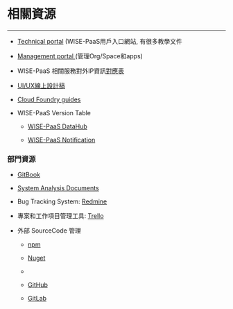 # 相關資源

---

* [Technical portal](https://portal-technical.wise-paas.com/) \(WISE-PaaS用戶入口網站, 有很多教學文件
* [Management portal ](https://portal-management.wise-paas.com/)\(管理Org/Space和apps\)
* WISE-PaaS 相關服務對外IP資訊[對應表](https://docs.google.com/spreadsheets/d/1Y6nFWQXrtBU4u1AMHC05FfD-57vG2sJAmnQ28-nHdQs/edit#gid=0)

* [UI/UX線上設計稿](https://app.zeplin.io/projects)

* [Cloud Foundry guides](https://docs.cloudfoundry.org/)

* WISE-PaaS Version Table

  * [WISE-PaaS DataHub](https://docs.google.com/spreadsheets/d/1b021SxYtYdNLH1ihfd8UmVRHBgJo0yRQBzq2a1OSsLc/edit#gid=0)

  * [WISE-PaaS Notification](https://docs.google.com/spreadsheets/d/1CUdZCr0nll3G6Dv07YDApXy5_trHfwvJYClblyvtNeY/edit#gid=0)

### 部門資源

* [GitBook](https://legacy.gitbook.com/@advwacloud)

* [System Analysis Documents](https://advwacloud.gitbooks.io/system-analysis-design-documents)
* Bug Tracking System: [Redmine](http://aclredmine.advantech.com.tw/redmines/EI-PaaS)

* 專案和工作項目管理工具: [Trello](https://trello.com)

* 外部 SourceCode 管理

  * [npm](https://www.npmjs.com/~advwacloud)

  * [Nuget](https://www.nuget.org/profiles/advwacloud)

  * 
  * [GitHub](https://github.com/advwacloud)

  * [GitLab](http://advgitlab.eastasia.cloudapp.azure.com/)

 



